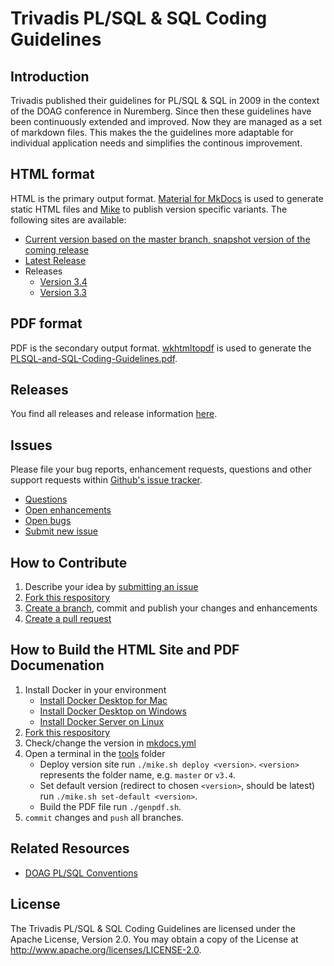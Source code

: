 # Trivadis PL/SQL &amp; SQL Coding Guidelines

## Introduction

Trivadis published their guidelines for PL/SQL &amp; SQL in 2009 in the context of the DOAG conference in Nuremberg. Since then these guidelines have been continuously extended and improved. Now they are managed as a set of markdown files. This makes the the guidelines more adaptable for individual application needs and simplifies the continous improvement.

## HTML format

HTML is the primary output format. [Material for MkDocs](https://squidfunk.github.io/mkdocs-material/) is used to generate static HTML files and [Mike](https://github.com/jimporter/mike) to publish version specific variants. The following sites are available:

* [Current version based on the master branch, snapshot version of the coming release](https://trivadis.github.io/plsql-and-sql-coding-guidelines/master/)
* [Latest Release](https://trivadis.github.io/plsql-and-sql-coding-guidelines/)
* Releases
   * [Version 3.4](https://trivadis.github.io/plsql-and-sql-coding-guidelines/v3.4/)
   * [Version 3.3](https://trivadis.github.io/plsql-and-sql-coding-guidelines/v3.3/)

## PDF format

PDF is the secondary output format. [wkhtmltopdf](https://wkhtmltopdf.org/) is used to generate the [PLSQL-and-SQL-Coding-Guidelines.pdf](https://raw.githubusercontent.com/Trivadis/plsql-and-sql-coding-guidelines/master/PLSQL-and-SQL-Coding-Guidelines.pdf).

## Releases

You find all releases and release information [here](https://github.com/trivadis/plsql-and-sql-coding-guidelines/releases).

## Issues
Please file your bug reports, enhancement requests, questions and other support requests within [Github's issue tracker](https://help.github.com/articles/about-issues/).

* [Questions](https://github.com/trivadis/plsql-and-sql-coding-guidelines/issues?q=is%3Aissue+label%3Aquestion)
* [Open enhancements](https://github.com/trivadis/plsql-and-sql-coding-guidelines/issues?q=is%3Aopen+is%3Aissue+label%3Aenhancement)
* [Open bugs](https://github.com/trivadis/plsql-and-sql-coding-guidelines/issues?q=is%3Aopen+is%3Aissue+label%3Abug)
* [Submit new issue](https://github.com/trivadis/plsql-and-sql-coding-guidelines/issues/new)

## How to Contribute

1. Describe your idea by [submitting an issue](https://github.com/trivadis/plsql-and-sql-coding-guidelines/issues/new)
2. [Fork this respository](https://github.com/trivadis/plsql-and-sql-coding-guidelines/fork)
3. [Create a branch](https://help.github.com/articles/creating-and-deleting-branches-within-your-repository/), commit and publish your changes and enhancements
4. [Create a pull request](https://help.github.com/articles/creating-a-pull-request/)

## How to Build the HTML Site and PDF Documenation

1. Install Docker in your environment
   * [Install Docker Desktop for Mac](https://docs.docker.com/docker-for-mac/install/)
   * [Install Docker Desktop on Windows](https://docs.docker.com/docker-for-windows/install/)
   * [Install Docker Server on Linux](https://docs.docker.com/install/#server)
2. [Fork this respository](https://github.com/trivadis/plsql-and-sql-coding-guidelines/fork)
3. Check/change the version in [mkdocs.yml](mkdocs.yml)
4. Open a terminal in the [tools](tools) folder 
   * Deploy version site 
     run `./mike.sh deploy <version>`. `<version>` represents the folder name, e.g. `master` or `v3.4`.
   * Set default version (redirect to chosen `<version>`, should be latest)
     run `./mike.sh set-default <version>`.
   * Build the PDF file
     run `./genpdf.sh`.
5. `commit` changes and `push` all branches.

## Related Resources
* [DOAG PL/SQL Conventions](https://github.com/Doag/PL-SQL-Conventions)

## License

The Trivadis PL/SQL & SQL Coding Guidelines are licensed under the Apache License, Version 2.0. You may obtain a copy of the License at <http://www.apache.org/licenses/LICENSE-2.0>.
